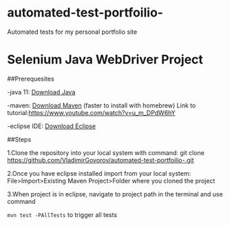 # automated-test-portfoilio-
Automated tests for my personal portfolio site


# Selenium Java WebDriver Project

##Prerequesites

-java 11: [Download Java](https://www.oracle.com/java/technologies/javase-downloads.html) 

-maven: [Download Maven](https://maven.apache.org/download.cgi) (faster to install with homebrew) Link to 
tutorial:https://www.youtube.com/watch?v=u_m_DPdW6hY

-eclipse IDE: [Download Eclipse](https://www.eclipse.org/downloads/)

  ##Steps

  1.Clone the repository into your local system with command: git clone https://github.com/VladimirGovorov/automated-test-portfoilio-.git 
  
  2.Once you have eclipse installed import from your local system:
  File>Import>Existing Maven Project>Folder where you cloned the project


  3.When project is in eclipse, navigate to project path in the terminal and use command 
  
  ```mvn test -PAllTests``` to trigger all tests

